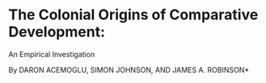 # The Colonial Origins of Comparative Development:
An Empirical Investigation

By DARON ACEMOGLU, SIMON JOHNSON, AND JAMES A. ROBINSON*
